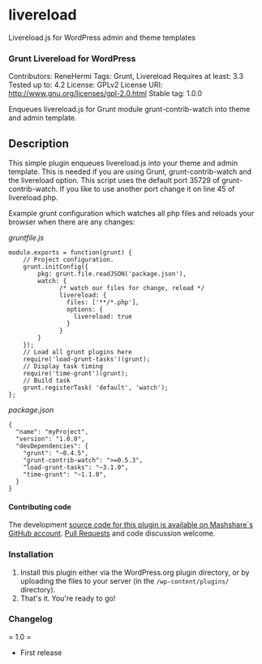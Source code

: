 # livereload
Livereload.js for WordPress admin and theme templates

### Grunt Livereload for WordPress
Contributors: ReneHermi
Tags: Grunt, Livereload
Requires at least: 3.3
Tested up to: 4.2
License: GPLv2
License URI: http://www.gnu.org/licenses/gpl-2.0.html
Stable tag: 1.0.0

Enqueues livereload.js for Grunt module grunt-contrib-watch into theme and admin template.

## Description

This simple plugin enqueues livereload.js into your theme and admin template. This is needed if you are using Grunt, grunt-contrib-watch and the livereload option.
This script uses the default port 35729 of grunt-contrib-watch. If you like to use another port change it on line 45 of livereload.php.

Example grunt configuration which watches all php files and reloads your browser when there are any changes:

*gruntfile.js*

```
module.exports = function(grunt) {
    // Project configuration.
    grunt.initConfig({
        pkg: grunt.file.readJSON('package.json'),
        watch: {
              /* watch our files for change, reload */
              livereload: {
                files: ['**/*.php'],
                options: {
                  livereload: true
                }
              }
        }
    });
    // Load all grunt plugins here
    require('load-grunt-tasks')(grunt);
    // Display task timing
    require('time-grunt')(grunt);
    // Build task
    grunt.registerTask( 'default', 'watch');
};
```

*package.json*
```
{
  "name": "myProject",
  "version": "1.0.0",
  "devDependencies": {
    "grunt": "~0.4.5",
    "grunt-contrib-watch": ">=0.5.3",
    "load-grunt-tasks": "~3.1.0",
    "time-grunt": "~1.1.0",
  }
}
```

#### Contributing code

The development [source code for this plugin is available on Mashshare´s GitHub account](https://github.com/mashshare/wordpress). [Pull Requests](https://github.com/facebook/wordpress/pulls) and code discussion welcome.

### Installation

1. Install this plugin either via the WordPress.org plugin directory, or by uploading the files to your server (in the `/wp-content/plugins/` directory).
1. That's it. You're ready to go!


### Changelog

= 1.0 =

* First release
